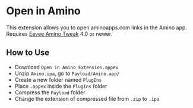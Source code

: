 # Open in Amino
This extension allows you to open aminoapps.com links in the Amino app. Requires [Eevee Amino Tweak](https://havoc.app/package/eeveeaminotweak) 4.0 or newer.

## How to Use
- Download `Open in Amino Extension.appex`
- Unzip `Amino.ipa`, go to `Payload/Amino.app/`
- Create a new folder named `PlugIns`
- Place `.appex` inside the `PlugIns` folder
- Compress the `Payload` folder
- Change the extension of compressed file from `.zip` to `.ipa`
